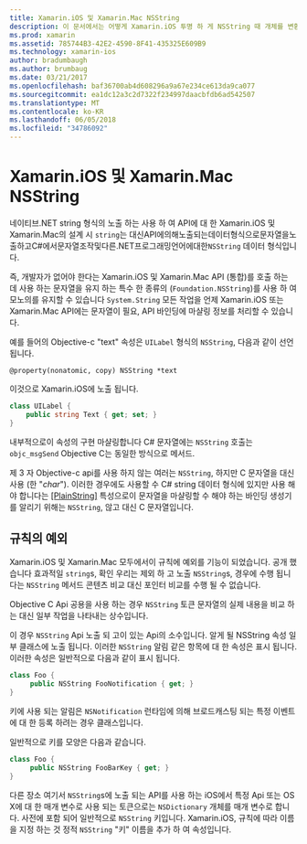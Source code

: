 ```yaml
---
title: Xamarin.iOS 및 Xamarin.Mac NSString
description: 이 문서에서는 어떻게 Xamarin.iOS 투명 하 게 NSString 때 개체를 변환 C# string 개체의 경우이 문제가 발생 하지 설명 합니다.
ms.prod: xamarin
ms.assetid: 785744B3-42E2-4590-8F41-435325E609B9
ms.technology: xamarin-ios
author: bradumbaugh
ms.author: brumbaug
ms.date: 03/21/2017
ms.openlocfilehash: baf36700ab4d608296a9a67e234ce613da9ca077
ms.sourcegitcommit: ea1dc12a3c2d7322f234997daacbfdb6ad542507
ms.translationtype: MT
ms.contentlocale: ko-KR
ms.lasthandoff: 06/05/2018
ms.locfileid: "34786092"
---
```

# <a name="nsstring-in-xamarinios-and-xamarinmac"></a>Xamarin.iOS 및 Xamarin.Mac NSString

네이티브.NET string 형식의 노출 하는 사용 하 여 API에 대 한 Xamarin.iOS 및 Xamarin.Mac의 설계 시 `string`는 대신API에의해노출되는데이터형식으로문자열을노출하고C#에서문자열조작및다른.NET프로그래밍언어에대한`NSString` 데이터 형식입니다.

즉, 개발자가 없어야 한다는 Xamarin.iOS 및 Xamarin.Mac API (통합)를 호출 하는 데 사용 하는 문자열을 유지 하는 특수 한 종류의 (`Foundation.NSString`)를 사용 하 여 모노의를 유지할 수 있습니다 `System.String` 모든 작업을 언제 Xamarin.iOS 또는 Xamarin.Mac API에는 문자열이 필요, API 바인딩에 마샬링 정보를 처리할 수 있습니다.

예를 들어의 Objective-c "text" 속성은 `UILabel` 형식의 `NSString`, 다음과 같이 선언 됩니다.

```objc
@property(nonatomic, copy) NSString *text
```

이것으로 Xamarin.iOS에 노출 됩니다.

```csharp
class UILabel {
    public string Text { get; set; }
}
```

내부적으로이 속성의 구현 마샬링합니다 C# 문자열에는 `NSString` 호출는 `objc_msgSend` Objective C는 동일한 방식으로 메서드.

제 3 자 Objective-c api를 사용 하지 않는 여러는 `NSString`, 하지만 C 문자열을 대신 사용 (한 "*char*"). 이러한 경우에도 사용할 수 C# string 데이터 형식에 있지만 사용 해야 합니다는 [[PlainString]](~/cross-platform/macios/binding/objective-c-libraries.md) 특성으로이 문자열을 마샬링할 수 해야 하는 바인딩 생성기를 알리기 위해는 `NSString`, 않고 대신 C 문자열입니다.

 <a name="Exceptions_to_the_Rule" />

## <a name="exceptions-to-the-rule"></a>규칙의 예외

Xamarin.iOS 및 Xamarin.Mac 모두에서이 규칙에 예외를 기능이 되었습니다. 공개 했습니다 효과적일 `string`s, 확인 우리는 제외 하 고 노출 `NSString`s, 경우에 수행 됩니다는 `NSString` 메서드 콘텐츠 비교 대신 포인터 비교를 수행 될 수 없습니다.

Objective C Api 공용을 사용 하는 경우 `NSString` 토큰 문자열의 실제 내용을 비교 하는 대신 일부 작업을 나타내는 상수입니다.

이 경우 `NSString` Api 노출 되 고이 있는 Api의 소수입니다. 알게 될 NSString 속성 일부 클래스에 노출 됩니다. 이러한 `NSString` 알림 같은 항목에 대 한 속성은 표시 됩니다. 이러한 속성은 일반적으로 다음과 같이 표시 됩니다.

```csharp
class Foo {
     public NSString FooNotification { get; }
}
```
키에 사용 되는 알림은 `NSNotification` 런타임에 의해 브로드캐스팅 되는 특정 이벤트에 대 한 등록 하려는 경우 클래스입니다.

일반적으로 키를 모양은 다음과 같습니다.

```csharp
class Foo {
     public NSString FooBarKey { get; }
}
```

다른 장소 여기서 `NSString`s에 노출 되는 API를 사용 하는 iOS에서 특정 Api 또는 OS X에 대 한 매개 변수로 사용 되는 토큰으로는 `NSDictionary` 개체를 매개 변수로 합니다. 사전에 포함 되어 일반적으로 `NSString` 키입니다. Xamarin.iOS, 규칙에 따라 이름을 지정 하는 것 정적 `NSString` "키" 이름을 추가 하 여 속성입니다.
